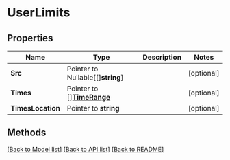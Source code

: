 # UserLimits

## Properties

Name | Type | Description | Notes
------------ | ------------- | ------------- | -------------
**Src** | Pointer to Nullable[[]**string**] |  | [optional] 
**Times** | Pointer to [][**TimeRange**](TimeRange.md) |  | [optional] 
**TimesLocation** | Pointer to **string** |  | [optional] 

## Methods


[[Back to Model list]](../README.md#documentation-for-models) [[Back to API list]](../README.md#documentation-for-api-endpoints) [[Back to README]](../README.md)


